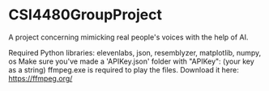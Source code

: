 # CSI4480GroupProject
A project concerning mimicking real people's voices with the help of AI.

Required Python libraries: elevenlabs, json, resemblyzer, matplotlib, numpy, os
Make sure you've made a 'APIKey.json' folder with "APIKey": (your key as a string)
ffmpeg.exe is required to play the files. Download it here: https://ffmpeg.org/
